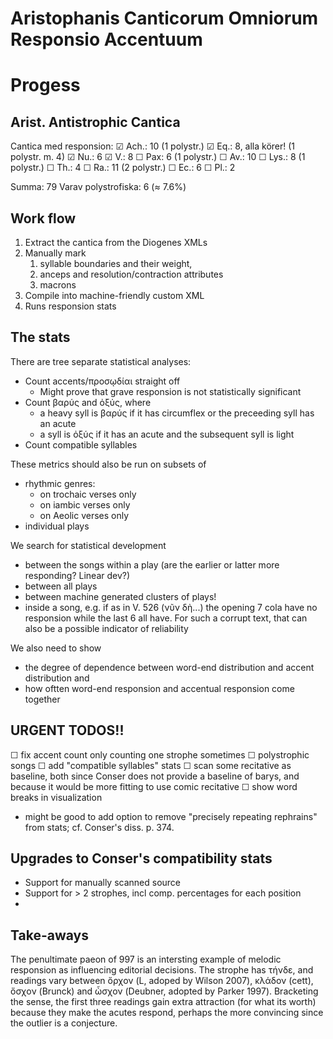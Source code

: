 # Aristophanis Canticorum Omniorum Responsio Accentuum

# Progess

## Arist. Antistrophic Cantica

Cantica med responsion: 
☑︎ Ach.: 10 (1 polystr.)
☑︎ Eq.: 8, alla körer! (1 polystr. m. 4)
☑︎ Nu.: 6
☑︎ V.: 8
☐ Pax: 6 (1 polystr.)
☐ Av.: 10
☐ Lys.: 8 (1 polystr.)
☐ Th.: 4
☐ Ra.: 11 (2 polystr.)
☐ Ec.: 6 
☐ Pl.: 2 

Summa: 79
Varav polystrofiska: 6 (≈ 7.6%)

## Work flow
1. Extract the cantica from the Diogenes XMLs
2. Manually mark 
   1. syllable boundaries and their weight, 
   2. anceps and resolution/contraction attributes
   3. macrons
3. Compile into machine-friendly custom XML
4. Runs responsion stats 

## The stats

There are tree separate statistical analyses:

- Count accents/προσῳδίαι straight off
  - Might prove that grave responsion is not statistically significant
- Count βαρύς and ὀξύς, where
  - a heavy syll is βαρύς if it has circumflex or the preceeding syll has an acute 
  - a syll is ὀξύς if it has an acute and the subsequent syll is light
- Count compatible syllables

These metrics should also be run on subsets of 
- rhythmic genres:
  - on trochaic verses only
  - on iambic verses only
  - on Aeolic verses only
- individual plays

We search for statistical development
- between the songs within a play (are the earlier or latter more responding? Linear dev?)
- between all plays 
- between machine generated clusters of plays!
- inside a song, e.g. if as in V. 526 (νῦν δὴ...) the opening 7 cola have no responsion while the last 6 all have. For such a corrupt text, that can also be a possible indicator of reliability

We also need to show
- the degree of dependence between word-end distribution and accent distribution and
- how oftten word-end responsion and accentual responsion come together 

## URGENT TODOS!!

☐ fix accent count only counting one strophe sometimes
☐ polystrophic songs
☐ add "compatible syllables" stats
☐ scan some recitative as baseline, both since Conser does not provide a baseline of barys, and because it would be more fitting to use comic recitative 
☐ show word breaks in visualization 
- might be good to add option to remove "precisely repeating rephrains" from stats; cf. Conser's diss. p. 374.

## Upgrades to Conser's compatibility stats

- Support for manually scanned source
- Support for > 2 strophes, incl comp. percentages for each position
- 


## Take-aways

The penultimate paeon of  997 is an intersting example of melodic responsion as influencing editorial decisions. The strophe has τήνδε, and readings vary between ὄρχον (L, adoped by Wilson 2007), κλάδον (cett), ὄσχον (Brunck) and ὦσχον (Deubner, adopted by Parker 1997). Bracketing the sense, the first three readings gain extra attraction (for what its worth) because they make the acutes respond, perhaps the more convincing since the outlier is a conjecture.